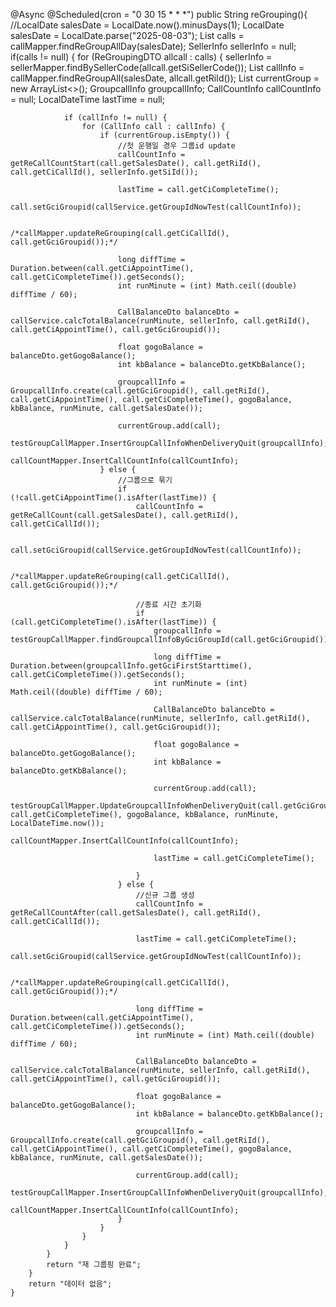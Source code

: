 @Async
    @Scheduled(cron = "0 30 15 * * *")
    public String reGrouping(){
        //LocalDate salesDate = LocalDate.now().minusDays(1);
        LocalDate salesDate = LocalDate.parse("2025-08-03");
        List<ReGroupingDTO> calls = callMapper.findReGroupAllDay(salesDate);
        SellerInfo sellerInfo = null;
        if(calls != null) {
            for (ReGroupingDTO allcall : calls) {
                sellerInfo = sellerMapper.findBySellerCode(allcall.getSiSellerCode());
                List<CallInfo> callInfo = callMapper.findReGroupAll(salesDate, allcall.getRiId());
                List<CallInfo> currentGroup = new ArrayList<>();
                GroupcallInfo groupcallInfo;
                CallCountInfo callCountInfo = null;
                LocalDateTime lastTime = null;

                if (callInfo != null) {
                    for (CallInfo call : callInfo) {
                        if (currentGroup.isEmpty()) {
                            //첫 운행일 경우 그룹id update
                            callCountInfo = getReCallCountStart(call.getSalesDate(), call.getRiId(), call.getCiCallId(), sellerInfo.getSiId());

                            lastTime = call.getCiCompleteTime();
                            call.setGciGroupid(callService.getGroupIdNowTest(callCountInfo));

                            /*callMapper.updateReGrouping(call.getCiCallId(), call.getGciGroupid());*/

                            long diffTime = Duration.between(call.getCiAppointTime(), call.getCiCompleteTime()).getSeconds();
                            int runMinute = (int) Math.ceil((double) diffTime / 60);

                            CallBalanceDto balanceDto = callService.calcTotalBalance(runMinute, sellerInfo, call.getRiId(), call.getCiAppointTime(), call.getGciGroupid());

                            float gogoBalance = balanceDto.getGogoBalance();
                            int kbBalance = balanceDto.getKbBalance();

                            groupcallInfo = GroupcallInfo.create(call.getGciGroupid(), call.getRiId(), call.getCiAppointTime(), call.getCiCompleteTime(), gogoBalance, kbBalance, runMinute, call.getSalesDate());

                            currentGroup.add(call);
                            testGroupCallMapper.InsertGroupCallInfoWhenDeliveryQuit(groupcallInfo);
                            callCountMapper.InsertCallCountInfo(callCountInfo);
                        } else {
                            //그룹으로 묶기
                            if (!call.getCiAppointTime().isAfter(lastTime)) {
                                callCountInfo = getReCallCount(call.getSalesDate(), call.getRiId(), call.getCiCallId());

                                call.setGciGroupid(callService.getGroupIdNowTest(callCountInfo));

                                /*callMapper.updateReGrouping(call.getCiCallId(), call.getGciGroupid());*/

                                //종료 시간 초기화
                                if (call.getCiCompleteTime().isAfter(lastTime)) {
                                    groupcallInfo = testGroupCallMapper.findGroupcallInfoByGciGroupId(call.getGciGroupid());

                                    long diffTime = Duration.between(groupcallInfo.getGciFirstStarttime(), call.getCiCompleteTime()).getSeconds();
                                    int runMinute = (int) Math.ceil((double) diffTime / 60);

                                    CallBalanceDto balanceDto = callService.calcTotalBalance(runMinute, sellerInfo, call.getRiId(), call.getCiAppointTime(), call.getGciGroupid());

                                    float gogoBalance = balanceDto.getGogoBalance();
                                    int kbBalance = balanceDto.getKbBalance();

                                    currentGroup.add(call);
                                    testGroupCallMapper.UpdateGroupcallInfoWhenDeliveryQuit(call.getGciGroupid(), call.getCiCompleteTime(), gogoBalance, kbBalance, runMinute, LocalDateTime.now());
                                    callCountMapper.InsertCallCountInfo(callCountInfo);

                                    lastTime = call.getCiCompleteTime();

                                }
                            } else {
                                //신규 그룹 생성
                                callCountInfo = getReCallCountAfter(call.getSalesDate(), call.getRiId(), call.getCiCallId());

                                lastTime = call.getCiCompleteTime();
                                call.setGciGroupid(callService.getGroupIdNowTest(callCountInfo));

                                /*callMapper.updateReGrouping(call.getCiCallId(), call.getGciGroupid());*/

                                long diffTime = Duration.between(call.getCiAppointTime(), call.getCiCompleteTime()).getSeconds();
                                int runMinute = (int) Math.ceil((double) diffTime / 60);

                                CallBalanceDto balanceDto = callService.calcTotalBalance(runMinute, sellerInfo, call.getRiId(), call.getCiAppointTime(), call.getGciGroupid());

                                float gogoBalance = balanceDto.getGogoBalance();
                                int kbBalance = balanceDto.getKbBalance();

                                groupcallInfo = GroupcallInfo.create(call.getGciGroupid(), call.getRiId(), call.getCiAppointTime(), call.getCiCompleteTime(), gogoBalance, kbBalance, runMinute, call.getSalesDate());

                                currentGroup.add(call);
                                testGroupCallMapper.InsertGroupCallInfoWhenDeliveryQuit(groupcallInfo);
                                callCountMapper.InsertCallCountInfo(callCountInfo);
                            }
                        }
                    }
                }
            }
            return "재 그룹핑 완료";
        }
        return "데이터 없음";
    }

